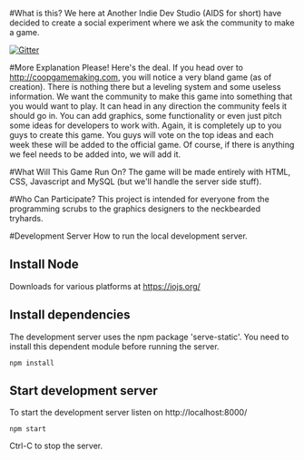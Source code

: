 #What is this?
We here at Another Indie Dev Studio (AIDS for short) have decided to create a social experiment where we ask the community to make a game.

[![Gitter](https://badges.gitter.im/Join%20Chat.svg)](https://gitter.im/AnotherIndieDevStudio/CoopGameMaking?utm_source=badge&utm_medium=badge&utm_campaign=pr-badge&utm_content=badge)

#More Explanation Please!
Here's the deal. If you head over to http://coopgamemaking.com, you will notice a very bland game (as of creation). There is nothing there but a leveling system and some useless information. We want the community to make this game into something that you would want to play. It can head in any direction the community feels it should go in. You can add graphics, some functionality or even just pitch some ideas for developers to work with. Again, it is completely up to you guys to create this game. You guys will vote on the top ideas and each week these will be added to the official game. Of course, if there is anything we feel needs to be added into, we will add it. 

#What Will This Game Run On?
The game will be made entirely with HTML, CSS, Javascript and MySQL (but we'll handle the server side stuff). 

#Who Can Participate?
This project is intended for everyone from the programming scrubs to the graphics designers to the neckbearded tryhards.

#Development Server
How to run the local development server.

## Install Node
Downloads for various platforms at https://iojs.org/
 
## Install dependencies
The development server uses the npm package 'serve-static'. You need to install this dependent module before running the server.
 
    npm install
	
## Start development server
To start the development server listen on http://localhost:8000/
 
    npm start
	
Ctrl-C to stop the server.
